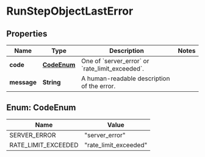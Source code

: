 # RunStepObjectLastError

## Properties
Name | Type | Description | Notes
------------ | ------------- | ------------- | -------------
**code** | [**CodeEnum**](#CodeEnum) | One of &#x60;server_error&#x60; or &#x60;rate_limit_exceeded&#x60;. | 
**message** | **String** | A human-readable description of the error. | 

<a name="CodeEnum"></a>
## Enum: CodeEnum
Name | Value
---- | -----
SERVER_ERROR | &quot;server_error&quot;
RATE_LIMIT_EXCEEDED | &quot;rate_limit_exceeded&quot;
